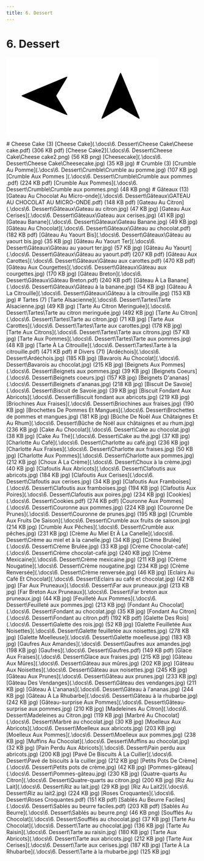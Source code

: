 ```yaml
---
title: 6. Dessert
---  
```

# 6. Dessert  
<p align="justify"><a href="5. Oeufs, Pâtes, Riz.html"><img src=".\assets\left.svg" title="Page précedente" style="height: 5vh" /></a><a href="."><img src=".\assets\up.svg" title="Page parente" style="height: 5vh" /></a></p>  
# Cheese Cake (3)  
[Cheese Cake](.\docs\6. Dessert\Cheese Cake\Cheese cake.pdf) (306 KB pdf)  
[Cheese Cake2](.\docs\6. Dessert\Cheese Cake\Cheese cake2.png) (56 KB png)  
[Cheesecake](.\docs\6. Dessert\Cheese Cake\Cheesecake.jpg) (35 KB jpg)  
# Crumble (3)  
[Crumble Au Pomme](.\docs\6. Dessert\Crumble\Crumble au pomme.jpg) (107 KB jpg)  
[Crumble Aux Pommes ](.\docs\6. Dessert\Crumble\Crumble aux pommes .pdf) (224 KB pdf)  
[Crumble Aux Pommes](.\docs\6. Dessert\Crumble\Crumble aux pommes.png) (48 KB png)  
# Gâteaux (13)  
[Gateau Au Chocolat Au Micro-onde](.\docs\6. Dessert\Gâteaux\GATEAU AU CHOCOLAT AU MICRO-ONDE.pdf) (148 KB pdf)  
[Gateau Au Citron](.\docs\6. Dessert\Gâteaux\Gateau au citron.jpg) (47 KB jpg)  
[Gateau Aux Cerises](.\docs\6. Dessert\Gâteaux\Gateau aux cerises.jpg) (41 KB jpg)  
[Gateau Banane](.\docs\6. Dessert\Gâteaux\Gateau Banane.jpg) (49 KB jpg)  
[Gâteau Au Chocolat](.\docs\6. Dessert\Gâteaux\Gâteau au chocolat.pdf) (182 KB pdf)  
[Gâteau Au Yaourt Bis](.\docs\6. Dessert\Gâteaux\Gâteau au yaourt bis.jpg) (35 KB jpg)  
[Gâteau Au Yaourt Ter](.\docs\6. Dessert\Gâteaux\Gâteau au yaourt ter.jpg) (57 KB jpg)  
[Gâteau Au Yaourt](.\docs\6. Dessert\Gâteaux\Gâteau au yaourt.pdf) (207 KB pdf)  
[Gâteau Aux Carottes](.\docs\6. Dessert\Gâteaux\Gâteau aux carottes.pdf) (470 KB pdf)  
[Gâteau Aux Courgettes](.\docs\6. Dessert\Gâteaux\Gâteau aux courgettes.jpg) (170 KB jpg)  
[Gâteau Breton](.\docs\6. Dessert\Gâteaux\Gâteau Breton.pdf) (240 KB pdf)  
[Gâteau À La Banane](.\docs\6. Dessert\Gâteaux\Gâteau à la banane.jpg) (54 KB jpg)  
[Gâteau À La Citrouille](.\docs\6. Dessert\Gâteaux\Gâteau à la citrouille.jpg) (153 KB jpg)  
# Tartes (7)  
[Tarte Alsacienne](.\docs\6. Dessert\Tartes\Tarte Alsacienne.jpg) (49 KB jpg)  
[Tarte Au Citron Meringuée](.\docs\6. Dessert\Tartes\Tarte au citron meringuée.jpg) (492 KB jpg)  
[Tarte Au Citron](.\docs\6. Dessert\Tartes\Tarte au citron.jpg) (71 KB jpg)  
[Tarte Aux Carottes](.\docs\6. Dessert\Tartes\Tarte aux carottes.jpg) (178 KB jpg)  
[Tarte Aux Citrons](.\docs\6. Dessert\Tartes\Tarte aux citrons.jpg) (57 KB jpg)  
[Tarte Aux Pommes](.\docs\6. Dessert\Tartes\Tarte aux pommes.jpg) (48 KB jpg)  
[Tarte À La Citrouille](.\docs\6. Dessert\Tartes\Tarte à la citrouille.pdf) (471 KB pdf)  
# Divers (71)  
[Ardéchois](.\docs\6. Dessert\Ardéchois.jpg) (185 KB jpg)  
[Bavarois Au Chocolat](.\docs\6. Dessert\Bavarois au chocolat.jpg) (215 KB jpg)  
[Beignets Aux Pommes](.\docs\6. Dessert\Beignets aux pommes.jpg) (39 KB jpg)  
[Beignets Coeurs](.\docs\6. Dessert\Beignets coeurs.jpg) (157 KB jpg)  
[Beignets D'ananas](.\docs\6. Dessert\Beignets d'ananas.jpg) (218 KB jpg)  
[Biscuit De Savoie](.\docs\6. Dessert\Biscuit de Savoie.jpg) (39 KB jpg)  
[Biscuit Fondant Aux Abricots](.\docs\6. Dessert\Biscuit fondant aux abricots.jpg) (219 KB jpg)  
[Briochines Aux Fraises](.\docs\6. Dessert\Briochines aux fraises.jpg) (190 KB jpg)  
[Brochettes De Pommes Et Mangues](.\docs\6. Dessert\Brochettes de pommes et mangues.jpg) (181 KB jpg)  
[Bûche De Noël Aux Châtaignes Et Au Rhum](.\docs\6. Dessert\Bûche de Noël aux châtaignes et au rhum.jpg) (236 KB jpg)  
[Cake Au Chocolat](.\docs\6. Dessert\Cake au chocolat.jpg) (38 KB jpg)  
[Cake Au Thé](.\docs\6. Dessert\Cake au thé.jpg) (37 KB jpg)  
[Charlotte Au Café](.\docs\6. Dessert\Charlotte au café.jpg) (236 KB jpg)  
[Charlotte Aux Fraises](.\docs\6. Dessert\Charlotte aux fraises.jpg) (50 KB jpg)  
[Charlotte Aux Pommes](.\docs\6. Dessert\Charlotte aux pommes.jpg) (212 KB jpg)  
[Choux À La Crème](.\docs\6. Dessert\Choux à la crème.jpg) (40 KB jpg)  
[Clafoutis Aux Abricots](.\docs\6. Dessert\Clafoutis aux abricots.jpg) (184 KB jpg)  
[Clafoutis Aux Cerises](.\docs\6. Dessert\Clafoutis aux cerises.jpg) (34 KB jpg)  
[Clafoutis Aux Framboises](.\docs\6. Dessert\Clafoutis aux framboises.jpg) (194 KB jpg)  
[Clafoutis Aux Poires](.\docs\6. Dessert\Clafoutis aux poires.jpg) (234 KB jpg)  
[Cookies](.\docs\6. Dessert\Cookies.pdf) (274 KB pdf)  
[Couronne Aux Pommes](.\docs\6. Dessert\Couronne aux pommes.jpg) (224 KB jpg)  
[Couronne De Prunes](.\docs\6. Dessert\Couronne de prunes.jpg) (195 KB jpg)  
[Crumble Aux Fruits De Saison](.\docs\6. Dessert\Crumble aux fruits de saison.jpg) (214 KB jpg)  
[Crumble Aux Pêches](.\docs\6. Dessert\Crumble aux pêches.jpg) (231 KB jpg)  
[Crème Au Miel Et À La Canelle](.\docs\6. Dessert\Crème au miel et à la canelle.jpg) (34 KB jpg)  
[Crème Brulée](.\docs\6. Dessert\Crème Brulée.jpg) (33 KB jpg)  
[Crème Chocolat-café](.\docs\6. Dessert\Crème chocolat-café.jpg) (240 KB jpg)  
[Crème Mexicaine](.\docs\6. Dessert\Crème mexicaine.jpg) (211 KB jpg)  
[Crème Nougatine](.\docs\6. Dessert\Crème nougatine.jpg) (234 KB jpg)  
[Crème Renversée](.\docs\6. Dessert\Crème renversée.jpg) (46 KB jpg)  
[Eclairs Au Café Et Chocolat](.\docs\6. Dessert\Eclairs au café et chocolat.jpg) (42 KB jpg)  
[Far Aux Pruneaux](.\docs\6. Dessert\Far aux pruneaux.jpg) (213 KB jpg)  
[Far Breton Aux Pruneaux](.\docs\6. Dessert\Far breton aux pruneaux.jpg) (44 KB jpg)  
[Feuilleté Aux Pommes](.\docs\6. Dessert\Feuilleté aux pommes.jpg) (213 KB jpg)  
[Fondant Au Chocolat](.\docs\6. Dessert\Fondant au chocolat.jpg) (35 KB jpg)  
[Fondant Au Citron](.\docs\6. Dessert\Fondant au citron.pdf) (192 KB pdf)  
[Galette Des Rois](.\docs\6. Dessert\Galette des rois.jpg) (52 KB jpg)  
[Galette Feuilletée Aux Noisettes](.\docs\6. Dessert\Galette feuilletée aux noisettes.jpg) (278 KB jpg)  
[Galette Moelleuse](.\docs\6. Dessert\Galette moelleuse.jpg) (183 KB jpg)  
[Gaufres Aux Amandes](.\docs\6. Dessert\Gaufres aux amandes.jpg) (198 KB jpg)  
[Gaufres](.\docs\6. Dessert\Gaufres.pdf) (149 KB pdf)  
[Glace Aux Fraises](.\docs\6. Dessert\Glace aux fraises.jpg) (215 KB jpg)  
[Gâteau Aux Mûres](.\docs\6. Dessert\Gâteau aux mûres.jpg) (202 KB jpg)  
[Gâteau Aux Noisettes](.\docs\6. Dessert\Gâteau aux noisettes.jpg) (245 KB jpg)  
[Gâteau Aux Prunes](.\docs\6. Dessert\Gâteau aux prunes.jpg) (233 KB jpg)  
[Gâteau Des Vendanges](.\docs\6. Dessert\Gâteau des vendanges.jpg) (211 KB jpg)  
[Gâteau À L'ananas](.\docs\6. Dessert\Gâteau à l'ananas.jpg) (244 KB jpg)  
[Gâteau À La Rhubarbe](.\docs\6. Dessert\Gâteau à la rhubarbe.jpg) (242 KB jpg)  
[Gâteau-surprise Aux Pommes](.\docs\6. Dessert\Gâteau-surprise aux pommes.jpg) (210 KB jpg)  
[Madeleines Au Citron](.\docs\6. Dessert\Madeleines au Citron.jpg) (119 KB jpg)  
[Marbré Au Chocolat](.\docs\6. Dessert\Marbré au chocolat.jpg) (30 KB jpg)  
[Moelleux Aux Abricots](.\docs\6. Dessert\Moelleux aux abricots.jpg) (203 KB jpg)  
[Moelleux Aux Pommes](.\docs\6. Dessert\Moelleux aux pommes.jpg) (238 KB jpg)  
[Muffins Au Chocolat](.\docs\6. Dessert\Muffins au chocolat.jpg) (32 KB jpg)  
[Pain Perdu Aux Abricots](.\docs\6. Dessert\Pain perdu aux abricots.jpg) (200 KB jpg)  
[Pavé De Biscuits À La Cuiller](.\docs\6. Dessert\Pavé de biscuits à la cuiller.jpg) (212 KB jpg)  
[Petits Pots De Crème](.\docs\6. Dessert\Petits pots de crème.jpg) (42 KB jpg)  
[Pommes-gâteau](.\docs\6. Dessert\Pommes-gâteau.jpg) (230 KB jpg)  
[Quatre-quarts Au Citron](.\docs\6. Dessert\Quatre-quarts au citron.jpg) (200 KB jpg)  
[Riz Au Lait](.\docs\6. Dessert\Riz au lait.jpg) (29 KB jpg)  
[Riz Au Lait2](.\docs\6. Dessert\Riz au lait2.jpg) (224 KB jpg)  
[Roses Croquantes](.\docs\6. Dessert\Roses Croquantes.pdf) (151 KB pdf)  
[Sablés Au Beurre Faciles](.\docs\6. Dessert\Sablés au beurre faciles.pdf) (203 KB pdf)  
[Sablés Au Beurre](.\docs\6. Dessert\Sablés au beurre.png) (46 KB png)  
[Soufflés Au Chocolat](.\docs\6. Dessert\Soufflés au chocolat.jpg) (37 KB jpg)  
[Tarte Au Chocolat](.\docs\6. Dessert\Tarte au chocolat.jpg) (136 KB jpg)  
[Tarte Au Raisin](.\docs\6. Dessert\Tarte au raisin.jpg) (180 KB jpg)  
[Tarte Aux Abricots](.\docs\6. Dessert\Tarte aux abricots.jpg) (212 KB jpg)  
[Tarte Aux Cerises](.\docs\6. Dessert\Tarte aux cerises.jpg) (187 KB jpg)  
[Tarte À La Rhubarbe](.\docs\6. Dessert\Tarte à la rhubarbe.jpg) (125 KB jpg)  
